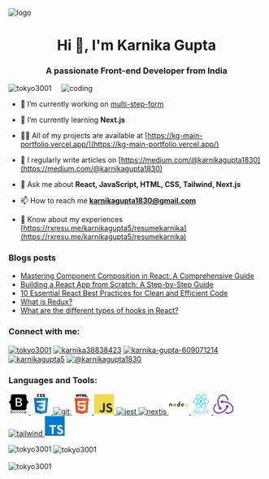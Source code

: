 ![logo](https://github.com/tokyo3001/tokyo3001/blob/main/logo.png)
<h1 align="center">Hi 👋, I'm Karnika Gupta</h1>
<h3 align="center">A passionate Front-end Developer from India</h3>

<img align="right" alt="coding" width="400" src="https://mir-s3-cdn-cf.behance.net/project_modules/disp/601014116770475.6068beff4640a.gif">

<p align="left"> <img src="https://komarev.com/ghpvc/?username=tokyo3001&label=Profile%20views&color=0e75b6&style=flat" alt="tokyo3001" /> </p>

- 🔭 I’m currently working on [multi-step-form](https://multi-step-form-woad-ten.vercel.app/)

- 🌱 I’m currently learning **Next.js**

- 👨‍💻 All of my projects are available at [https://kg-main-portfolio.vercel.app/](https://kg-main-portfolio.vercel.app/)

- 📝 I regularly write articles on [https://medium.com/@karnikagupta1830](https://medium.com/@karnikagupta1830)

- 💬 Ask me about **React, JavaScript, HTML, CSS, Tailwind, Next.js**

- 📫 How to reach me **karnikagupta1830@gmail.com**

- 📄 Know about my experiences [https://rxresu.me/karnikagupta5/resumekarnika](https://rxresu.me/karnikagupta5/resumekarnika)

### Blogs posts
<!-- BLOG-POST-LIST:START -->
- [Mastering Component Composition in React: A Comprehensive Guide](https://medium.com/@karnikagupta1830/mastering-component-composition-in-react-a-comprehensive-guide-eb1ef8a740a3?source=rss-13a44c4055be------2)
- [Building a React App from Scratch: A Step-by-Step Guide](https://medium.com/womenintechnology/building-a-react-app-from-scratch-a-step-by-step-guide-2a42a4be41fc?source=rss-13a44c4055be------2)
- [10 Essential React Best Practices for Clean and Efficient Code](https://medium.com/womenintechnology/10-essential-react-best-practices-for-clean-and-efficient-code-551caf6b9439?source=rss-13a44c4055be------2)
- [What is Redux?](https://medium.com/womenintechnology/what-is-redux-e399d5a9488c?source=rss-13a44c4055be------2)
- [What are the different types of hooks in React?](https://medium.com/womenintechnology/what-are-the-different-types-of-hooks-in-react-470fdeb86b9?source=rss-13a44c4055be------2)
<!-- BLOG-POST-LIST:END -->

<h3 align="left">Connect with me:</h3>
<p align="left">
<a href="https://codepen.io/tokyo3001" target="blank"><img align="center" src="https://raw.githubusercontent.com/rahuldkjain/github-profile-readme-generator/master/src/images/icons/Social/codepen.svg" alt="tokyo3001" height="30" width="40" /></a>
<a href="https://twitter.com/karnika38838423" target="blank"><img align="center" src="https://raw.githubusercontent.com/rahuldkjain/github-profile-readme-generator/master/src/images/icons/Social/twitter.svg" alt="karnika38838423" height="30" width="40" /></a>
<a href="https://linkedin.com/in/karnika-gupta-609071214" target="blank"><img align="center" src="https://raw.githubusercontent.com/rahuldkjain/github-profile-readme-generator/master/src/images/icons/Social/linked-in-alt.svg" alt="karnika-gupta-609071214" height="30" width="40" /></a>
<a href="https://instagram.com/karnikagupta5" target="blank"><img align="center" src="https://raw.githubusercontent.com/rahuldkjain/github-profile-readme-generator/master/src/images/icons/Social/instagram.svg" alt="karnikagupta5" height="30" width="40" /></a>
<a href="https://medium.com/@karnikagupta1830" target="blank"><img align="center" src="https://raw.githubusercontent.com/rahuldkjain/github-profile-readme-generator/master/src/images/icons/Social/medium.svg" alt="@karnikagupta1830" height="30" width="40" /></a>
</p>

<h3 align="left">Languages and Tools:</h3>
<p align="left"> <a href="https://getbootstrap.com" target="_blank" rel="noreferrer"> <img src="https://raw.githubusercontent.com/devicons/devicon/master/icons/bootstrap/bootstrap-plain-wordmark.svg" alt="bootstrap" width="40" height="40"/> </a> <a href="https://www.w3schools.com/css/" target="_blank" rel="noreferrer"> <img src="https://raw.githubusercontent.com/devicons/devicon/master/icons/css3/css3-original-wordmark.svg" alt="css3" width="40" height="40"/> </a> <a href="https://git-scm.com/" target="_blank" rel="noreferrer"> <img src="https://www.vectorlogo.zone/logos/git-scm/git-scm-icon.svg" alt="git" width="40" height="40"/> </a> <a href="https://www.w3.org/html/" target="_blank" rel="noreferrer"> <img src="https://raw.githubusercontent.com/devicons/devicon/master/icons/html5/html5-original-wordmark.svg" alt="html5" width="40" height="40"/> </a> <a href="https://developer.mozilla.org/en-US/docs/Web/JavaScript" target="_blank" rel="noreferrer"> <img src="https://raw.githubusercontent.com/devicons/devicon/master/icons/javascript/javascript-original.svg" alt="javascript" width="40" height="40"/> </a> <a href="https://jestjs.io" target="_blank" rel="noreferrer"> <img src="https://www.vectorlogo.zone/logos/jestjsio/jestjsio-icon.svg" alt="jest" width="40" height="40"/> </a> <a href="https://nextjs.org/" target="_blank" rel="noreferrer"> <img src="https://cdn.worldvectorlogo.com/logos/nextjs-2.svg" alt="nextjs" width="40" height="40"/> </a> <a href="https://nodejs.org" target="_blank" rel="noreferrer"> <img src="https://raw.githubusercontent.com/devicons/devicon/master/icons/nodejs/nodejs-original-wordmark.svg" alt="nodejs" width="40" height="40"/> </a> <a href="https://reactjs.org/" target="_blank" rel="noreferrer"> <img src="https://raw.githubusercontent.com/devicons/devicon/master/icons/react/react-original-wordmark.svg" alt="react" width="40" height="40"/> </a> <a href="https://redux.js.org" target="_blank" rel="noreferrer"> <img src="https://raw.githubusercontent.com/devicons/devicon/master/icons/redux/redux-original.svg" alt="redux" width="40" height="40"/> </a> <a href="https://tailwindcss.com/" target="_blank" rel="noreferrer"> <img src="https://www.vectorlogo.zone/logos/tailwindcss/tailwindcss-icon.svg" alt="tailwind" width="40" height="40"/> </a> <a href="https://www.typescriptlang.org/" target="_blank" rel="noreferrer"> <img src="https://raw.githubusercontent.com/devicons/devicon/master/icons/typescript/typescript-original.svg" alt="typescript" width="40" height="40"/> </a> </p>

<p><img align="left" src="https://github-readme-stats.vercel.app/api/top-langs?username=tokyo3001&show_icons=true&locale=en&layout=compact" alt="tokyo3001" /></p>

<p>&nbsp;<img align="center" src="https://github-readme-stats.vercel.app/api?username=tokyo3001&show_icons=true&locale=en" alt="tokyo3001" /></p>

<p><img align="center" src="https://github-readme-streak-stats.herokuapp.com/?user=tokyo3001&" alt="tokyo3001" /></p>

